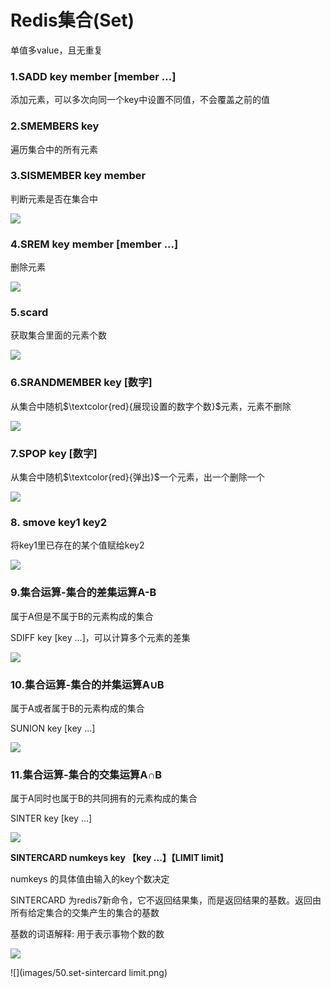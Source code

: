 # Redis集合(Set)

单值多value，且无重复

### 1.SADD key member [member ...] 

添加元素，可以多次向同一个key中设置不同值，不会覆盖之前的值

### 2.SMEMBERS key 

遍历集合中的所有元素

### 3.SISMEMBER key member

判断元素是否在集合中

![](images/40.set命令.png)

### 4.SREM key member [member ...]

删除元素

![](images/41.set-srem.png)

### 5.scard

获取集合里面的元素个数

![](images/42.set-scard.png)

### 6.SRANDMEMBER key [数字]

从集合中随机$\textcolor{red}{展现设置的数字个数}$元素，元素不删除

![](images/43.set-srandmember.png)

### 7.SPOP key [数字] 

从集合中随机$\textcolor{red}{弹出}$一个元素，出一个删除一个

![](images/44.set-spop.png)

### 8. smove key1 key2

将key1里已存在的某个值赋给key2

![](images/45.set-smove.png)

### 9.集合运算-集合的差集运算A-B

属于A但是不属于B的元素构成的集合

SDIFF key [key ...]，可以计算多个元素的差集

![](images/46.set-sdiff.png)

### 10.集合运算-集合的并集运算A∪B

属于A或者属于B的元素构成的集合

SUNION key [key ...]

![](images/47.set-sunion.png)



### 11.集合运算-集合的交集运算A∩B

属于A同时也属于B的共同拥有的元素构成的集合

SINTER key [key ...]

![](images/48.set-sinter.png)

**SINTERCARD numkeys key 【key ...】【LIMIT limit】**

numkeys 的具体值由输入的key个数决定

SINTERCARD 为redis7新命令，它不返回结果集，而是返回结果的基数。返回由所有给定集合的交集产生的集合的基数

基数的词语解释: 用于表示事物个数的数

![](images/49.set-sintercadr.png)



![](images/50.set-sintercard limit.png)



